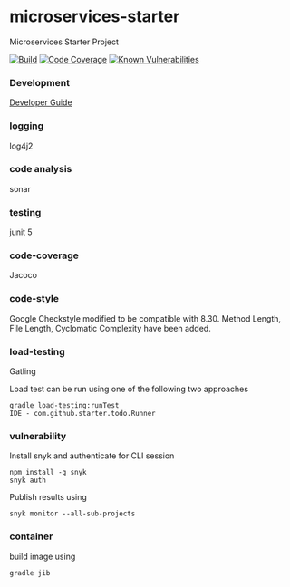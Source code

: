 # microservices-starter
Microservices Starter Project

[![Build](https://travis-ci.com/skhatri/microservices-starter-kotlin.svg?branch=master)](https://travis-ci.com/github/skhatri/microservices-starter-kotlin)
[![Code Coverage](https://img.shields.io/codecov/c/github/skhatri/microservices-starter-kotlin/master.svg)](https://codecov.io/github/skhatri/microservices-starter-kotlin?branch=master)
[![Known Vulnerabilities](https://snyk.io/test/github/skhatri/microservices-starter-kotlin/badge.svg?targetFile=build.gradle.kts)](https://snyk.io/test/github/skhatri/microservices-starter-kotlin?targetFile=build.gradle.kts)

### Development
[Developer Guide](DEV.md)

### logging
log4j2

### code analysis
sonar

### testing
junit 5

### code-coverage
Jacoco

### code-style
Google Checkstyle modified to be compatible with 8.30.
Method Length, File Length, Cyclomatic Complexity have been added.

### load-testing
Gatling

Load test can be run using one of the following two approaches
```
gradle load-testing:runTest
IDE - com.github.starter.todo.Runner
```

### vulnerability

Install snyk and authenticate for CLI session
```
npm install -g snyk
snyk auth
```

Publish results using

```
snyk monitor --all-sub-projects
```

### container
build image using
```
gradle jib 
```